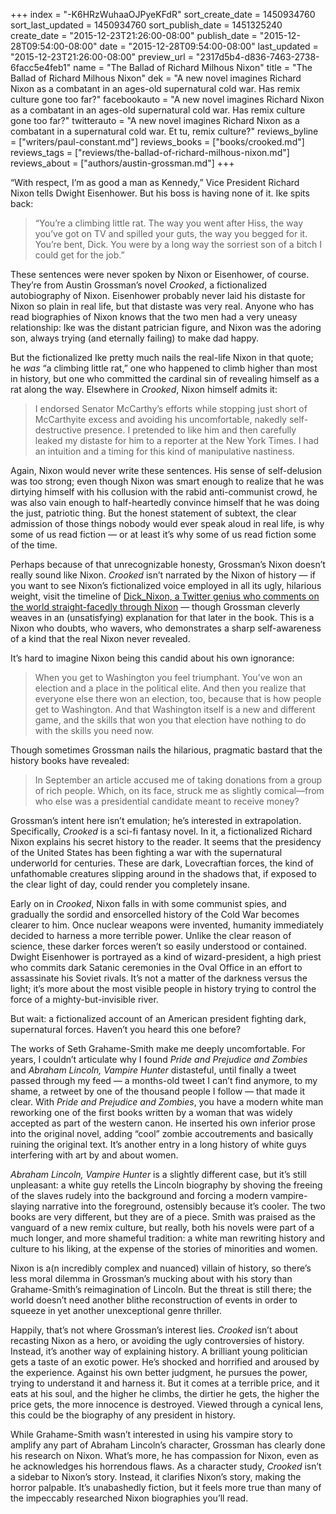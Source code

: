 +++
index = "-K6HRzWuhaaOJPyeKFdR"
sort_create_date = 1450934760
sort_last_updated = 1450934760
sort_publish_date = 1451325240
create_date = "2015-12-23T21:26:00-08:00"
publish_date = "2015-12-28T09:54:00-08:00"
date = "2015-12-28T09:54:00-08:00"
last_updated = "2015-12-23T21:26:00-08:00"
preview_url = "2317d5b4-d836-7463-2738-6facc5e4feb1"
name = "The Ballad of Richard Milhous Nixon"
title = "The Ballad of Richard Milhous Nixon"
dek = "A new novel imagines Richard Nixon as a combatant in an ages-old supernatural cold war. Has remix culture gone too far?"
facebookauto = "A new novel imagines Richard Nixon as a combatant in an ages-old supernatural cold war. Has remix culture gone too far?"
twitterauto = "A new novel imagines Richard Nixon as a combatant in a supernatural cold war. Et tu, remix culture?"
reviews_byline = ["writers/paul-constant.md"]
reviews_books = ["books/crooked.md"]
reviews_tags = ["reviews/the-ballad-of-richard-milhous-nixon.md"]
reviews_about = ["authors/austin-grossman.md"]
+++

“With respect, I’m as good a man as Kennedy,” Vice President Richard Nixon tells Dwight Eisenhower. But his boss is having none of it. Ike spits back:

<blockquote>“You’re a climbing little rat. The way you went after Hiss, the way you’ve got on TV and spilled your guts, the way you begged for it. You’re bent, Dick. You were by a long way the sorriest son of a bitch I could get for the job.”</blockquote>

These sentences were never spoken by Nixon or Eisenhower, of course. They’re from Austin Grossman’s novel *Crooked*, a fictionalized autobiography of Nixon. Eisenhower probably never laid his distaste for Nixon so plain in real life, but that distaste was very real. Anyone who has read biographies of Nixon knows that the two men had a very uneasy relationship: Ike was the distant patrician figure, and Nixon was the adoring son, always trying (and eternally failing) to make dad happy.

But the fictionalized Ike pretty much nails the real-life Nixon in that quote; he *was* “a climbing little rat,” one who happened to climb higher than most in history, but one who committed the cardinal sin of revealing himself as a rat along the way. Elsewhere in *Crooked*, Nixon himself admits it:

<blockquote>I endorsed Senator McCarthy’s efforts while stopping just short of McCarthyite excess and avoiding his uncomfortable, nakedly self-destructive presence. I pretended to like him and then carefully leaked my distaste for him to a reporter at the New York Times. I had an intuition and a timing for this kind of manipulative nastiness.</blockquote>

Again, Nixon would never write these sentences. His sense of self-delusion was too strong; even though Nixon was smart enough to realize that he was dirtying himself with his collusion with the rabid anti-communist crowd, he was also vain enough to half-heartedly convince himself that he was doing the just, patriotic thing. But the honest statement of subtext, the clear admission of those things nobody would ever speak aloud in real life, is why some of us read fiction — or at least it’s why some of us read fiction some of the time. 

Perhaps because of that unrecognizable honesty, Grossman’s Nixon doesn’t really sound like Nixon. *Crooked* isn’t narrated by the Nixon of history — if you want to see Nixon’s fictionalized voice employed in all its ugly, hilarious weight, visit the timeline of [Dick_Nixon, a Twitter genius who comments on the world straight-facedly through Nixon](https://twitter.com/dick_nixon) — though Grossman cleverly weaves in an (unsatisfying) explanation for that later in the book. This is a Nixon who doubts, who wavers, who demonstrates a sharp self-awareness of a kind that the real Nixon never revealed.

It’s hard to imagine Nixon being this candid about his own ignorance:

<blockquote>When you get to Washington you feel triumphant. You’ve won an election and a place in the political elite. And then you realize that everyone else there won an election, too, because that is how people get to Washington. And that Washington itself is a new and different game, and the skills that won you that election have nothing to do with the skills you need now.</blockquote>

Though sometimes Grossman nails the hilarious, pragmatic bastard that the history books have revealed: 

<blockquote> In September an article accused me of taking donations from a group of rich people. Which, on its face, struck me as slightly comical—from who else was a presidential candidate meant to receive money?</blockquote>

Grossman’s intent here isn’t emulation; he’s interested in extrapolation. Specifically, *Crooked* is a sci-fi fantasy novel. In it, a fictionalized Richard Nixon explains his secret history to the reader. It seems that the presidency of the United States has been fighting a war with the supernatural underworld for centuries. These are dark, Lovecraftian forces, the kind of unfathomable creatures slipping around in the shadows that, if exposed to the clear light of day, could render you completely insane.

Early on in *Crooked*, Nixon falls in with some communist spies, and gradually the sordid and ensorcelled history of the Cold War becomes clearer to him. Once nuclear weapons were invented, humanity immediately decided to harness a more terrible power. Unlike the clear reason of science, these darker forces weren’t so easily understood or contained. Dwight Eisenhower is portrayed as a kind of wizard-president, a high priest who commits dark Satanic ceremonies in the Oval Office in an effort to assassinate his Soviet rivals. It’s not a matter of the darkness versus the light; it’s more about the most visible people in history trying to control the force of a mighty-but-invisible river.

But wait: a fictionalized account of an American president fighting dark, supernatural forces. Haven’t you heard this one before?

<div class="break"></div>

The works of Seth Grahame-Smith make me deeply uncomfortable. For years, I couldn’t articulate why I found *Pride and Prejudice and Zombies* and *Abraham Lincoln, Vampire Hunter* distasteful, until finally a tweet passed through my feed — a months-old tweet I can’t find anymore, to my shame, a retweet by one of the thousand people I follow — that made it clear. With *Pride and Prejudice and Zombies*, you have a modern white man reworking one of the first books written by a woman that was widely accepted as part of the western canon. He inserted his own inferior prose into the original novel, adding “cool” zombie accoutrements and basically ruining the original text. It’s another entry in a long history of white guys interfering with art by and about women. 

*Abraham Lincoln, Vampire Hunter* is a slightly different case, but it’s still unpleasant: a white guy retells the Lincoln biography by shoving the freeing of the slaves rudely into the background and forcing a modern vampire-slaying narrative into the foreground, ostensibly because it’s cooler. The two books are very different, but they are of a piece. Smith was praised as the vanguard of a new remix culture, but really, both his novels were part of a much longer, and more shameful tradition: a white man rewriting history and culture to his liking, at the expense of the stories of minorities and women.

Nixon is a(n incredibly complex and nuanced) villain of history, so there’s less moral dilemma in Grossman’s mucking about with his story than Grahame-Smith’s reimagination of Lincoln. But the threat is still there; the world doesn’t need another blithe reconstruction of events in order to squeeze in yet another unexceptional genre thriller. 

Happily, that’s not where Grossman’s interest lies.
*Crooked* isn’t about recasting Nixon as a hero, or avoiding the ugly controversies of history. Instead, it’s another way of explaining history. A brilliant young politician gets a taste of an exotic power. He’s shocked and horrified and aroused by the experience. Against his own better judgment, he pursues the power, trying to understand it and harness it. But it comes at a terrible price, and it eats at his soul, and the higher he climbs, the dirtier he gets, the higher the price gets, the more innocence is destroyed. Viewed through a cynical lens, this could be the biography of any president in history.

While Grahame-Smith wasn’t interested in using his vampire story to amplify any part of Abraham Lincoln’s character, Grossman has clearly done his research on Nixon. What’s more, he has compassion for Nixon, even as he acknowledges his horrendous flaws. As a character study, *Crooked* isn’t a sidebar to Nixon’s story. Instead, it clarifies Nixon’s story, making the horror palpable. It’s unabashedly fiction, but it feels more true than many of the impeccably researched Nixon biographies you’ll read. 